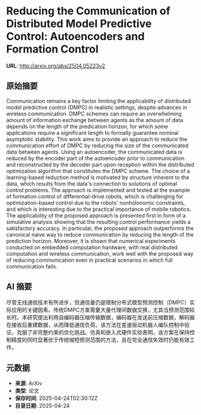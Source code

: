 # Reducing the Communication of Distributed Model Predictive Control: Autoencoders and Formation Control

**URL**: http://arxiv.org/abs/2504.05223v2

## 原始摘要

Communication remains a key factor limiting the applicability of distributed
model predictive control (DMPC) in realistic settings, despite advances in
wireless communication. DMPC schemes can require an overwhelming amount of
information exchange between agents as the amount of data depends on the length
of the predication horizon, for which some applications require a significant
length to formally guarantee nominal asymptotic stability. This work aims to
provide an approach to reduce the communication effort of DMPC by reducing the
size of the communicated data between agents. Using an autoencoder, the
communicated data is reduced by the encoder part of the autoencoder prior to
communication and reconstructed by the decoder part upon reception within the
distributed optimization algorithm that constitutes the DMPC scheme. The choice
of a learning-based reduction method is motivated by structure inherent to the
data, which results from the data's connection to solutions of optimal control
problems. The approach is implemented and tested at the example of formation
control of differential-drive robots, which is challenging for
optimization-based control due to the robots' nonholonomic constraints, and
which is interesting due to the practical importance of mobile robotics. The
applicability of the proposed approach is presented first in form of a
simulative analysis showing that the resulting control performance yields a
satisfactory accuracy. In particular, the proposed approach outperforms the
canonical naive way to reduce communication by reducing the length of the
prediction horizon. Moreover, it is shown that numerical experiments conducted
on embedded computation hardware, with real distributed computation and
wireless communication, work well with the proposed way of reducing
communication even in practical scenarios in which full communication fails.


## AI 摘要

尽管无线通信技术有所进步，但通信量仍是限制分布式模型预测控制（DMPC）实际应用的关键因素。传统DMPC方案需要大量代理间数据交换，尤其当预测范围较长时。本研究提出利用自编码器压缩传输数据，编码器在发送前压缩数据，解码器在接收后重建数据，从而降低通信负荷。该方法在差速驱动机器人编队控制中验证，克服了非完整约束的优化挑战。仿真和嵌入式硬件实验表明，该方案在保持控制精度的同时显著优于传统缩短预测范围的方法，且在完全通信失效时仍能有效工作。

## 元数据

- **来源**: ArXiv
- **类型**: 论文
- **保存时间**: 2025-04-24T02:30:12Z
- **目录日期**: 2025-04-24
